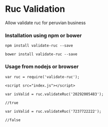 # Ruc Validation

Allow validate ruc for peruvian business

### Installation using npm or bower

```
npm install validate-ruc --save

bower install validate-ruc --save

```

### Usage from nodejs or browser
```
var ruc = require('validate-ruc');

<script src="index.js"></script>
```

```
var isValid = ruc.validateRuc('20292005483');

//true

var isValid = ruc.validateRuc('7237722222');

//false
```
